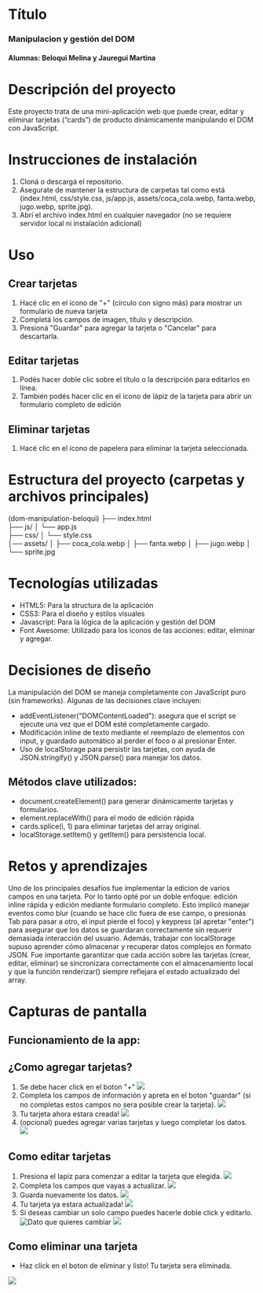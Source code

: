 # Título
### Manipulacion y gestión del DOM
#### Alumnas: Beloqui Melina y Jauregui Martina
# Descripción del proyecto
Este proyecto trata de una mini-aplicación web que puede crear, editar y eliminar tarjetas (“cards”) de producto dinámicamente manipulando el DOM con JavaScript.
# Instrucciones de instalación
1) Cloná o descargá el repositorio.
2) Asegurate de mantener la estructura de carpetas tal como está (index.html, css/style.css, js/app.js, assets/coca_cola.webp, fanta.webp, jugo.webp, sprite.jpg).
3) Abrí el archivo index.html en cualquier navegador (no se requiere servidor local ni instalación adicional)
# Uso 
## Crear tarjetas
1) Hacé clic en el ícono de "+" (círculo con signo más) para mostrar un formulario de nueva tarjeta
2) Completá los campos de imagen, título y descripción.
3) Presioná "Guardar" para agregar la tarjeta o "Cancelar" para descartarla.
## Editar tarjetas
1) Podés hacer doble clic sobre el título o la descripción para editarlos en línea.
2) También podés hacer clic en el ícono de lápiz de la tarjeta para abrir un formulario completo de edición
## Eliminar tarjetas
1) Hacé clic en el ícono de papelera para eliminar la tarjeta seleccionada.

# Estructura del proyecto (carpetas y archivos principales)
(dom-manipulation-beloqui)
├── index.html              
├── js/
│   └── app.js              
├── css/
│   └── style.css           
│── assets/
│   ├── coca_cola.webp
│   ├── fanta.webp
│   ├── jugo.webp
│   └── sprite.jpg

# Tecnologías utilizadas
- HTML5: Para la structura de la aplicación
- CSS3: Para el diseño y estilos visuales
- Javascript: Para la lógica de la aplicación y gestión del DOM
- Font Awesome: Utilizado para los iconos de las acciones: editar, eliminar y agregar.
# Decisiones de diseño
La manipulación del DOM se maneja completamente con JavaScript puro (sin frameworks). Algunas de las decisiones clave incluyen:

- addEventListener("DOMContentLoaded"): asegura que el script se ejecute una vez que el DOM esté completamente cargado.
- Modificación inline de texto mediante el reemplazo de elementos con input, y guardado automático al perder el foco o al presionar Enter.
- Uso de localStorage para persistir las tarjetas, con ayuda de JSON.stringify() y JSON.parse() para manejar los datos.
## Métodos clave utilizados:
- document.createElement() para generar dinámicamente tarjetas y formularios.
- element.replaceWith() para el modo de edición rápida
- cards.splice(i, 1) para eliminar tarjetas del array original.
- localStorage.setItem() y getItem() para persistencia local.
# Retos y aprendizajes
Uno de los principales desafíos fue implementar la edicion de varios campos en una tarjeta. Por lo tanto opté por un doble enfoque: edición inline rápida y edición mediante formulario completo. Esto implicó manejar eventos como blur (cuando se hace clic fuera de ese campo, o presionás Tab para pasar a otro, el input pierde el foco) y keypress (al apretar "enter") para asegurar que los datos se guardaran correctamente sin requerir demasiada interacción del usuario.
Además, trabajar con localStorage supuso aprender cómo almacenar y recuperar datos complejos en formato JSON. Fue importante garantizar que cada acción sobre las tarjetas (crear, editar, eliminar) se sincronizara correctamente con el almacenamiento local y que la función renderizar() siempre reflejara el estado actualizado del array.
# Capturas de pantalla 
## Funcionamiento de la app:
## ¿Como agregar tarjetas?
1) Se debe hacer click en el boton "+"
   <img src="assets/capturas_de_pantalla/agregar_tarjeta.png">
2) Completa los campos de información y apreta en el boton "guardar" (si no completas estos campos no sera posible crear la tarjeta).
   <img src="assets/capturas_de_pantalla/agregar_tarjeta2.png">
3) Tu tarjeta ahora estara creada!
   <img src="assets/capturas_de_pantalla/agregar_tarjeta3.png">
4) (opcional) puedes agregar varias tarjetas y luego completar los datos.
   <img src="assets/capturas_de_pantalla/funcionalidad1.png">

## Como editar tarjetas
1) Presiona el lapiz para comenzar a editar la tarjeta que elegida.
   <img src="assets/capturas_de_pantalla/editar_tarjeta1.png">
2) Completa los campos que vayas a actualizar.
   <img src="assets/capturas_de_pantalla/editar_tarjeta.png">
3) Guarda nuevamente los datos.
   <img src="assets/capturas_de_pantalla/editar_tarjeta2.png">
4) Tu tarjeta ya estara actualizada!
    <img src="assets/capturas_de_pantalla/editar_tarjeta3.png">
5) Si deseas cambiar un solo campo puedes hacerle doble click y editarlo.
   <img src="assets/capturas_de_pantalla/editar_tarjeta4.png" alt="Dato que quieres cambiar">
   <img src="assets/capturas_de_pantalla/editar_tarjeta5.png">
## Como eliminar una tarjeta
- Haz click en el boton de eliminar y listo! 
  Tu tarjeta sera eliminada.
<img src="assets/capturas_de_pantalla/borrar_tarjeta.png">